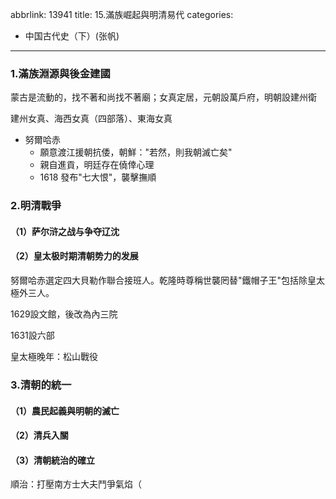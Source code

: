 abbrlink: 13941
title: 15.滿族崛起與明清易代
categories:
  - 中国古代史（下）(张帆)
---
### 1.滿族淵源與後金建國

蒙古是流動的，找不著和尚找不著廟；女真定居，元朝設萬戶府，明朝設建州衛

建州女真、海西女真（四部落）、東海女真

- 努爾哈赤
	- 願意渡江援朝抗倭，朝鮮："若然，則我朝滅亡矣"
	- 親自進貢，明廷存在僥倖心理
	- 1618 發布"七大恨"，襲擊撫順

### 2.明清戰爭

#### （1）萨尔浒之战与争夺辽沈

#### （2）皇太极时期清朝势力的发展

努爾哈赤選定四大貝勒作聯合接班人。乾隆時尊稱世襲罔替"鐵帽子王"包括除皇太極外三人。

1629設文館，後改為內三院

1631設六部

皇太極晚年：松山戰役

### 3.清朝的統一

#### （1）農民起義與明朝的滅亡

#### （2）清兵入關

#### （3）清朝統治的確立 

順治：打壓南方士大夫鬥爭氣焰（